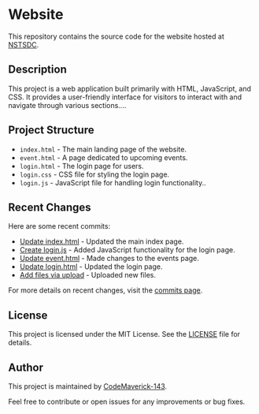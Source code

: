 # Website

This repository contains the source code for the website hosted at [NSTSDC](https://nstsdc.vercel.app).

## Description

This project is a web application built primarily with HTML, JavaScript, and CSS. It provides a user-friendly interface for visitors to interact with and navigate through various sections....

## Project Structure

- `index.html` - The main landing page of the website.
- `event.html` - A page dedicated to upcoming events.
- `login.html` - The login page for users.
- `login.css` - CSS file for styling the login page.
- `login.js` - JavaScript file for handling login functionality..

## Recent Changes

Here are some recent commits:
- [Update index.html](https://github.com/CodeMaverick-143/Website/commit/d25a9eaa1756330ea0b0d230fe671df6919fb620) - Updated the main index page.
- [Create login.js](https://github.com/CodeMaverick-143/Website/commit/5dd4a50fc5e11ad167e6cbab3977d1e8ab39e52e) - Added JavaScript functionality for the login page.
- [Update event.html](https://github.com/CodeMaverick-143/Website/commit/36ef762e628679d0a8d4adf1e7303a1aefe1c89b) - Made changes to the events page.
- [Update login.html](https://github.com/CodeMaverick-143/Website/commit/b153b2020caa1ebfa1b9f497afa2a23b221f1c39) - Updated the login page.
- [Add files via upload](https://github.com/CodeMaverick-143/Website/commit/cbdfcf8801698f95e6d5d9bea4dd65b9f83e2a21) - Uploaded new files.

For more details on recent changes, visit the [commits page](https://github.com/CodeMaverick-143/Website/commits?per_page=100).

## License

This project is licensed under the MIT License. See the [LICENSE](LICENSE) file for details.

## Author

This project is maintained by [CodeMaverick-143](https://github.com/CodeMaverick-143).

Feel free to contribute or open issues for any improvements or bug fixes.
